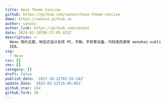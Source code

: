 ```yaml
---
title: Hexo Theme Concise
github: https://github.com/sanonz/hexo-theme-concise
demo: https://sanonz.github.io
author: sanonz
author_link: https://github.com/sanonz
date: 2024-02-19T06:37:05.833Z
description: >-
  Hexo 简约主题，响应式设计支持 PC、平板、手机等设备，代码高亮使用 monokai-sublime 风格，支持亮/暗色主题跟随系统。可以最低兼容到
  IE8。
ssg:
  - Hexo
css: []
cms: []
category: []
draft: false
publish_date: '2017-10-22T02:55:24Z'
update_date: '2023-02-12T15:05:06Z'
github_star: 164
github_fork: 38
---
```

